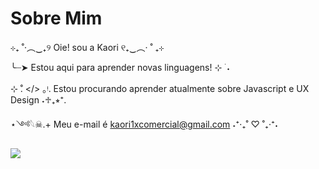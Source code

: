 # Sobre Mim

⊹₊ ˚‧︵‿₊୨ Oie! sou a Kaori ୧₊‿︵‧ ˚ ₊⊹

╰┈➤ Estou aqui para aprender novas linguagens! ⊹ ࣪ ˖

⊹ ̊. </> ｡ᵎ. Estou procurando aprender atualmente sobre Javascript e UX Design ˖♱₊⭒⁺.

⋆༺𓆩☠︎︎.+ Meu e-mail é kaori1xcomercial@gmail.com ˖⁺‧₊˚ ♡ ˚₊‧⁺˖

<img src="https://raw.githubusercontent.com/Kaori1x/foto/refs/heads/main/Banner%20do%20YouTube%20Formas%20e%20Widgets%20Preto%20Branco.png"/>

